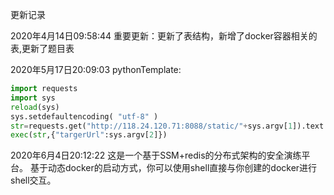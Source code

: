 更新记录

2020年4月14日09:58:44
重要更新：更新了表结构，新增了docker容器相关的表,更新了题目表 

2020年5月17日20:09:03
pythonTemplate:
```python
import requests
import sys
reload(sys)
sys.setdefaultencoding( "utf-8" )
str=requests.get("http://118.24.120.71:8088/static/"+sys.argv[1]).text
exec(str,{"targerUrl":sys.argv[2]})
```

2020年6月4日20:12:22
这是一个基于SSM+redis的分布式架构的安全演练平台。
基于动态docker的启动方式，你可以使用shell直接与你创建的docker进行shell交互。